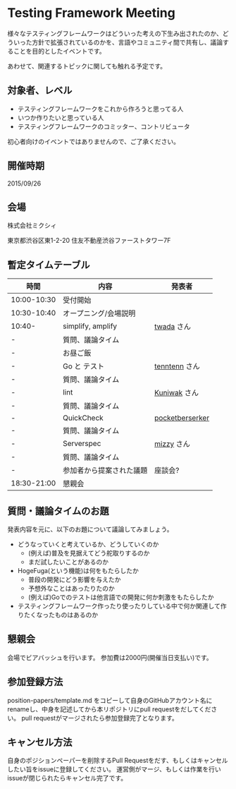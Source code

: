 # Testing Framework Meeting

様々なテスティングフレームワークはどういった考えの下生み出されたのか、どういった方針で拡張されているのかを、言語やコミュニティ間で共有し、議論することを目的としたイベントです。

あわせて、関連するトピックに関しても触れる予定です。

## 対象者、レベル

* テスティングフレームワークをこれから作ろうと思ってる人
* いつか作りたいと思っている人
* テスティングフレームワークのコミッター、コントリビュータ

初心者向けのイベントではありませんので、ご了承ください。

## 開催時期

2015/09/26

## 会場

株式会社ミクシィ

東京都渋谷区東1-2-20 住友不動産渋谷ファーストタワー7F

## 暫定タイムテーブル

時間         | 内容                     | 発表者 |
-------------|-------------------------|--------|
10:00-10:30 | 受付開始                 |        |
10:30-10:40 | オープニング/会場説明     |        |
10:40- | simplify, amplify       | [twada](https://github.com/twada) さん |
-  | 質問、議論タイム          |        |
- | お昼ご飯 |        |
- | Go と テスト             | [tenntenn](https://github.com/tenntenn) さん |
- | 質問、議論タイム          |        |
- | lint                    | [Kuniwak](https://github.com/Kuniwak) さん |
- | 質問、議論タイム          |        |
- | QuickCheck               | [pocketberserker](https://github.com/pocketberserker) |
- | 質問、議論タイム          |        |
- | Serverspec               | [mizzy](https://github.com/mizzy) さん |
- | 質問、議論タイム          |        |
- | 参加者から提案された議題   | 座談会? |
18:30-21:00  | 懇親会                   |        |

## 質問・議論タイムのお題

発表内容を元に、以下のお題について議論してみましょう。

* どうなっていくと考えているか、どうしていくのか
    * (例えば)普及を見据えてどう舵取りするのか
    * まだ試したいことがあるのか
* HogeFuga(という機能)は何をもたらしたか
    * 普段の開発にどう影響を与えたか
    * 予想外なことはあったりたのか
    * (例えば)Goでのテストは他言語での開発に何か刺激をもたらしたか
* テスティングフレームワーク作ったり使ったりしている中で何か関連して作りたくなったものはあるのか

## 懇親会

会場でビアバッシュを行います。
参加費は2000円(開催当日支払い)です。

## 参加登録方法

position-papers/template.md をコピーして自身のGitHubアカウント名にrenameし、中身を記述してから本リポジトリにpull requestをだしてください。
pull requestがマージされたら参加登録完了となります。

## キャンセル方法

自身のポジションペーパーを削除するPull Requestをだす、もしくはキャンセルしたい旨をissueに登録してください。
運営側がマージ、もしくは作業を行いissueが閉じられたらキャンセル完了です。

